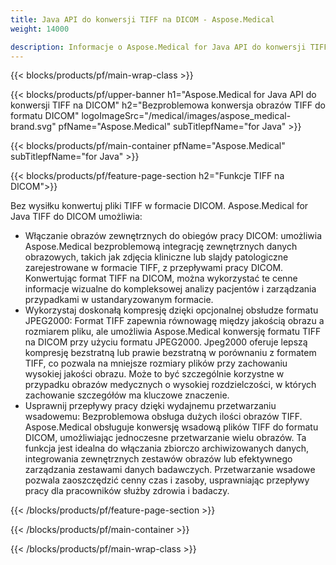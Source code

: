 ```yaml
---
title: Java API do konwersji TIFF na DICOM - Aspose.Medical
weight: 14000

description: Informacje o Aspose.Medical for Java API do konwersji TIFF na DICOM
---
```


{{< blocks/products/pf/main-wrap-class >}}

{{< blocks/products/pf/upper-banner h1="Aspose.Medical for Java API do konwersji TIFF na DICOM" h2="Bezproblemowa konwersja obrazów TIFF do formatu DICOM" logoImageSrc="/medical/images/aspose_medical-brand.svg" pfName="Aspose.Medical" subTitlepfName="for Java" >}}

{{< blocks/products/pf/main-container pfName="Aspose.Medical" subTitlepfName="for Java" >}}

{{< blocks/products/pf/feature-page-section h2="Funkcje TIFF na DICOM">}}

<p>Bez wysiłku konwertuj pliki TIFF w formacie DICOM. Aspose.Medical for Java TIFF do DICOM umożliwia:</p>

<ul>
<li>Włączanie obrazów zewnętrznych do obiegów pracy DICOM: umożliwia Aspose.Medical bezproblemową integrację zewnętrznych danych obrazowych, takich jak zdjęcia kliniczne lub slajdy patologiczne zarejestrowane w formacie TIFF, z przepływami pracy DICOM. Konwertując format TIFF na DICOM, można wykorzystać te cenne informacje wizualne do kompleksowej analizy pacjentów i zarządzania przypadkami w ustandaryzowanym formacie.</li>
<li>Wykorzystaj doskonałą kompresję dzięki opcjonalnej obsłudze formatu JPEG2000: Format TIFF zapewnia równowagę między jakością obrazu a rozmiarem pliku, ale umożliwia Aspose.Medical konwersję formatu TIFF na DICOM przy użyciu formatu JPEG2000. Jpeg2000 oferuje lepszą kompresję bezstratną lub prawie bezstratną w porównaniu z formatem TIFF, co pozwala na mniejsze rozmiary plików przy zachowaniu wysokiej jakości obrazu. Może to być szczególnie korzystne w przypadku obrazów medycznych o wysokiej rozdzielczości, w których zachowanie szczegółów ma kluczowe znaczenie.</li>
<li>Usprawnij przepływy pracy dzięki wydajnemu przetwarzaniu wsadowemu: Bezproblemowa obsługa dużych ilości obrazów TIFF. Aspose.Medical obsługuje konwersję wsadową plików TIFF do formatu DICOM, umożliwiając jednoczesne przetwarzanie wielu obrazów. Ta funkcja jest idealna do włączania zbiorczo archiwizowanych danych, integrowania zewnętrznych zestawów obrazów lub efektywnego zarządzania zestawami danych badawczych. Przetwarzanie wsadowe pozwala zaoszczędzić cenny czas i zasoby, usprawniając przepływy pracy dla pracowników służby zdrowia i badaczy.</li>
</ul>

{{< /blocks/products/pf/feature-page-section >}}

{{< /blocks/products/pf/main-container >}}

{{< /blocks/products/pf/main-wrap-class >}}